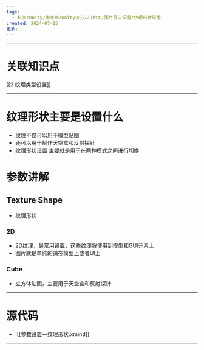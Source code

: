 ```yaml
---
tags:
  - 科学/Unity/唐老狮/Unity核心/2D相关/图片导入设置/纹理形状设置
created: 2024-07-15
更新:
---
```


---
# 关联知识点

[[2 纹理类型设置]]

---

# 纹理形状主要是设置什么

- 纹理不仅可以用于模型贴图
- 还可以用于制作天空盒和反射探针
- 纹理形状设置 主要就是用于在两种模式之间进行切换
# 参数讲解
## Texture Shape

- 纹理形状
### 2D

- 2D纹理，最常用设置，这些纹理将使用到模型和GUI元素上
- 图片就是单纯的铺在模型上或者UI上
### Cube

- 立方体贴图，主要用于天空盒和反射探针

---
# 源代码

- ![[参数设置—纹理形状.xmind]]

---